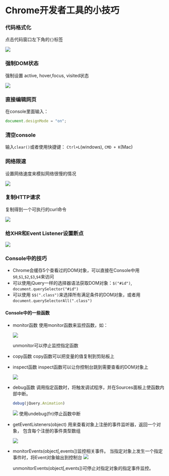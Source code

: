 # Chrome开发者工具的小技巧

### 代码格式化

点击代码窗口左下角的`{}`标签

![](../../../assets/pretty-code.gif) 

### 强制DOM状态

强制设置 active, hover,focus, visited状态

![](../../../assets/state.gif)

### 直接编辑网页

在console里面输入：

```js
document.designMode = "on";
```

### 清空console

输入`clear()`或者使用快捷键：
`Ctrl+L`(windows), `CMD + K`(Mac)

### 网络限速

设置网络速度来模拟网络很慢的情况

![](../../../assets/custom-network-throttling-profiles.gif)

### 复制HTTP请求

复制得到一个可执行的curl命令

![](../../../assets/curl.gif)

### 给XHR和Event Listener设置断点

![](../../../assets/004/002/001-1501935251000.png)

### Console中的技巧

- Chrome会缓存5个查看过的DOM对象，可以直接在Console中用`$0`,`$1`,`$2`,`$3`,`$4`来访问
- 可以使用jQuery一样的选择器语法获取DOM对象：`$("#id")`, `document.querySelector("#id")`
- 可以使用 `$$(".class")`来选择所有满足条件的DOM对象，或者用`document.querySelectorAll(".class")`

#### Console中的一些函数

- monitor函数
    使用monitor函数来监控函数，如：

    ![](../../../assets/004/002/001-1501935842000.png)

    unmonitor可以停止监控指定函数
- copy函数
    copy函数可以把变量的值复制到剪贴板上
- inspect函数
    inspect函数可以让你控制台跳到需要查看的DOM对象上

    ![](../../../assets/004/002/001-1501936013000.png)
- debug函数
    调用指定函数时，将触发调试程序，并在Sources面板上使函数内部中断。
    ```js
    debug(jQuery.Animation)
    ```
    ![](../../../assets/004/002/001-1501937550000.png)
    使用undebug(fn)停止函数中断
- getEventListeners(object)
    用来查看对象上注册的事件监听器，返回一个对象， 包含每个注册的事件类型数组

    ![](../../../assets/004/002/001-1501937703000.png)

- monitorEvents(object[,events])监控相关事件。
    当指定对象上发生一个指定事件时，将Event对象输出到控制台
    ![](../../../assets/004/002/001-1501935725000.png)

    unmonitorEvents(object[,events])可停止对指定对象的指定事件监控。
